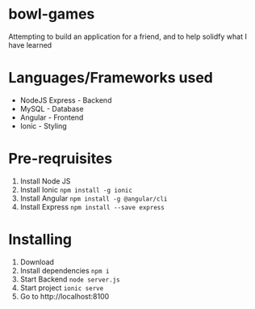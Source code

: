 # bowl-games
Attempting to build an application for a friend, and to help solidfy what I have learned

# Languages/Frameworks used
* NodeJS Express - Backend
* MySQL - Database
* Angular - Frontend
* Ionic - Styling

# Pre-reqruisites
1. Install Node JS
1. Install Ionic `npm install -g ionic`
1. Install Angular `npm install -g @angular/cli`
1. Install Express `npm install --save express`

# Installing
1. Download
1. Install dependencies `npm i`
1. Start Backend `node server.js`
1. Start project `ionic serve` 
1. Go to http://localhost:8100